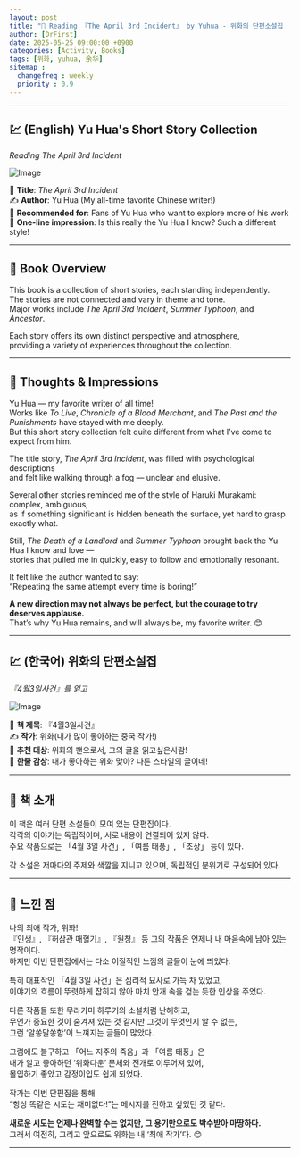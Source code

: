 ```yaml
---
layout: post
title: "📘 Reading 『The April 3rd Incident』 by Yuhua - 위화의 단편소설집 『4월3일사건』를 읽고"
author: [DrFirst]
date: 2025-05-25 09:00:00 +0900
categories: [Activity, Books]
tags: [위화, yuhua, 余华]
sitemap :
  changefreq : weekly
  priority : 0.9
---
```


---

## 💹 (English) Yu Hua's Short Story Collection  
_Reading *The April 3rd Incident*_

![Image](https://github.com/user-attachments/assets/0791dc36-ee75-4ba3-9bbc-59ff48428577)

📖 **Title**: *The April 3rd Incident*  
✍️ **Author**: Yu Hua (My all-time favorite Chinese writer!)  
🎯 **Recommended for**: Fans of Yu Hua who want to explore more of his work  
🌟 **One-line impression**: Is this really the Yu Hua I know? Such a different style!

---

## 📖 Book Overview

This book is a collection of short stories, each standing independently.  
The stories are not connected and vary in theme and tone.  
Major works include *The April 3rd Incident*, *Summer Typhoon*, and *Ancestor*.  

Each story offers its own distinct perspective and atmosphere,  
providing a variety of experiences throughout the collection.

---

## 💭 Thoughts & Impressions

Yu Hua — my favorite writer of all time!  
Works like *To Live*, *Chronicle of a Blood Merchant*, and *The Past and the Punishments* have stayed with me deeply.  
But this short story collection felt quite different from what I’ve come to expect from him.  

The title story, *The April 3rd Incident*, was filled with psychological descriptions  
and felt like walking through a fog — unclear and elusive.  

Several other stories reminded me of the style of Haruki Murakami: complex, ambiguous,  
as if something significant is hidden beneath the surface, yet hard to grasp exactly what.  

Still, *The Death of a Landlord* and *Summer Typhoon* brought back the Yu Hua I know and love —  
stories that pulled me in quickly, easy to follow and emotionally resonant.  

It felt like the author wanted to say:  
“Repeating the same attempt every time is boring!”  

**A new direction may not always be perfect, but the courage to try deserves applause.**  
That’s why Yu Hua remains, and will always be, my favorite writer. 😊


---

## 💹 (한국어) 위화의 단편소설집
_『4월3일사건』를 읽고_

![Image](https://github.com/user-attachments/assets/0791dc36-ee75-4ba3-9bbc-59ff48428577)

📖 **책 제목**: 『4월3일사건』  
✍️ **작가**: 위화(내가 많이 좋아하는 중국 작가!)   
🎯 **추천 대상**: 위화의 팬으로서, 그의 글을 읽고싶은사람!   
🌟 **한줄 감상**: 내가 좋아하는 위화 맞아? 다른 스타일의 글이네!  

---

## 📖 책 소개

이 책은 여러 단편 소설들이 모여 있는 단편집이다.  
각각의 이야기는 독립적이며, 서로 내용이 연결되어 있지 않다.  
주요 작품으로는 「4월 3일 사건」, 「여름 태풍」, 「조상」 등이 있다.  

각 소설은 저마다의 주제와 색깔을 지니고 있으며, 독립적인 분위기로 구성되어 있다.

---

## 💭 느낀 점

나의 최애 작가, 위화!  
『인생』, 『허삼관 매혈기』, 『원청』 등 그의 작품은 언제나 내 마음속에 남아 있는 명작이다.  
하지만 이번 단편집에서는 다소 이질적인 느낌의 글들이 눈에 띄었다.  

특히 대표작인 「4월 3일 사건」은 심리적 묘사로 가득 차 있었고,  
이야기의 흐름이 뚜렷하게 잡히지 않아 마치 안개 속을 걷는 듯한 인상을 주었다.  

다른 작품들 또한 무라카미 하루키의 소설처럼 난해하고,  
무언가 중요한 것이 숨겨져 있는 것 같지만 그것이 무엇인지 알 수 없는,  
그런 ‘알쏭달쏭함’이 느껴지는 글들이 많았다.  

그럼에도 불구하고 「어느 지주의 죽음」과 「여름 태풍」은  
내가 알고 좋아하던 ‘위화다운’ 문체와 전개로 이루어져 있어,  
몰입하기 좋았고 감정이입도 쉽게 되었다.  

작가는 이번 단편집을 통해  
“항상 똑같은 시도는 재미없다!”는 메시지를 전하고 싶었던 것 같다.  

**새로운 시도는 언제나 완벽할 수는 없지만, 그 용기만으로도 박수받아 마땅하다.**  
그래서 여전히, 그리고 앞으로도 위화는 내 ‘최애 작가’다. 😊

---
